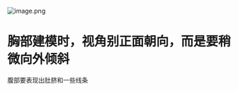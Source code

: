 ![image.png](https://cdn.jsdelivr.net/gh/ymingZ/note-gen-image-sync@main/2025-08/061b11fd-aa8c-42ef-92ee-dccf591e912a.png)

# 胸部建模时，视角别正面朝向，而是要稍微向外倾斜

腹部要表现出肚脐和一些线条
